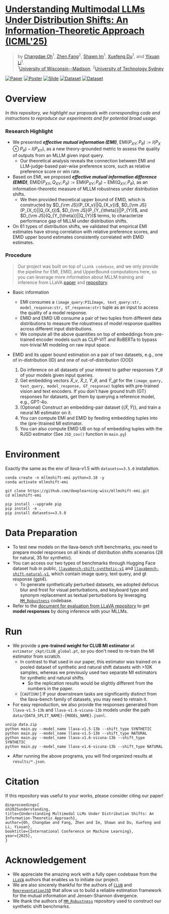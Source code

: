 # [Understanding Multimodal LLMs Under Distribution Shifts: An Information-Theoretic Approach (ICML'25)](https://arxiv.org/abs/2502.00577v2)
> by [Changdae Oh](https://changdaeoh.github.io/)<sup>1</sup>, [Zhen Fang](https://fang-zhen.github.io/)<sup>2</sup>, [Shawn Im](https://shawn-im.github.io/)<sup>1</sup>, [Xuefeng Du](https://d12306.github.io/)<sup>1</sup>, and [Yixuan Li](https://pages.cs.wisc.edu/~sharonli/)<sup>1</sup>.
> <br/>
> <sup>1</sup>[University of Wisconsin--Madison](https://www.wisc.edu/), <sup>2</sup>[University of Technology Sydney](https://www.uts.edu.au/)

[![Paper](https://img.shields.io/badge/arXiv-2502.00577-orange)](https://arxiv.org/abs/2502.00577v2)
[![Poster](https://img.shields.io/badge/ICML2025-Poster-teal)](https://icml.cc/virtual/2025/poster/44373)
[![Slide](https://img.shields.io/badge/ICLR2025ws-Slide-royalblue)](https://drive.google.com/file/d/1lh1WohIQ0HbX5PQJHsergRJkUj_P5Gtn/view?usp=sharing)
[![Dataset](https://img.shields.io/badge/HFdataset-SyntheticShift-yellow)](https://huggingface.co/datasets/changdae/llavabench-shift-synthetic-v1)
[![Dataset](https://img.shields.io/badge/HFdataset-NaturalShift-yellow)](https://huggingface.co/datasets/changdae/llavabench-shift-natural-v1)


# Overview 
_In this repository, we highlight our proposals with corresponding code and instructions to reproduce our experiments and for potential broad usage._

### Research Highlight
* We presented _**effective mutual information (EMI)**_, $\text{EMI}(P_{XY};P_{\theta}):=I(P_{X}\otimes P_{\theta})-I(P_{XY})$, as a new theory-grounded metric to assess the quality of outputs from an MLLM given input query. 
  * Our theoretical analysis reveals the connection between EMI and LLM-judge-based pair-wise preference score, such as relative preference score or win rate.
* Based on EMI, we proposed _**effective mutual information difference (EMID)**_, $\text{EMID}(P_{XY},Q_{XY};P_{\theta}):=\text{EMI}(P_{XY};P_{\theta})-\text{EMI}(Q_{XY};P_{\theta})$, as an information-theoretic measure of MLLM robustness under distribution shifts.
  * We then provided theoretical upper bound of EMID, which is constructed by $D_{\rm JS}(P_{X_v}||Q_{X_v})$, $D_{\rm JS}(P_{X_t}||Q_{X_t})$, $D_{\rm JS}(P_{Y_{\theta}}||P_{Y})$, and $D_{\rm JS}(Q_{Y_{\theta}}||Q_{Y})$ terms, to characterize performance gap of MLLM under distribution shifts.
* On 61 types of distribution shifts, we validated that empirical EMI estimates have strong correlation with relative preference scores, and EMID upper bound estimates consistently correlated with EMID estimates.

### Procedure
> Our project was built on top of `LLaVA codebase`, and we only provide the pipeline for EMI, EMID, and UpperBound computations here, so you can leverage more information about MLLM training and inference from LLaVA [paper](https://arxiv.org/abs/2304.08485) and [repository](https://github.com/haotian-liu/LLaVA/tree/main). 

* Basic information
  * EMI consumes a `(image_query:PILImage, text_query:str, model_response:str, GT_response:str)` tuple as an input to access the quality of a model response.
  * EMID and EMID UB consume a pair of two tuples from different data distributions to measure the robustness of model response qualities across different input distributions.
  * We compute all the above quantities on top of embeddings from pre-trained encoder models such as CLIP-VIT and RoBERTa to bypass non-trivial MI modeling on raw input space.


* EMID and its upper bound estimation on a pair of two datasets, e.g., one of in-distribution (ID) and one of out-of-distribution (OOD)
  1. Do inference on all datasets of your interest to gather responses $Y\_{\theta}$ of your models given input queries.
  2. Get embedding vectors $\tilde{X}\_{v}$, $\tilde{X}\_{t}$, $\tilde{Y}\_{\theta}$, and $\tilde{Y}\_{gt}$ for the `(image_query, text_query, model_response, GT_response)` tuples with pre-trained vision and text encoders. If you don't have ground truth (GT) responses for datasets, get them by querying a reference model, e.g., GPT-4o.
  3. (Optional) Construct an embedding-pair dataset $\{(\tilde{X},\tilde{Y})\}$, and train a neural MI estimator on it.
  4. You can compute EMI and EMID by feeding embedding tuples into the (pre-)trained MI estimator.
  5. You can also compute EMID UB on top of embedding tuples with the RJSD estimator (See `JSD_cov()` function in `main.py`)

# Environment
Exactly the same as the env of llava-v1.5 with `datasets==3.5.0` installation.
``` linux
conda create -n mllmshift-emi python=3.10 -y
conda activate mllmshift-emi

git clone https://github.com/deeplearning-wisc/mllmshift-emi.git
cd mllmshift-emi

pip install --upgrade pip
pip install -e .
pip install datasets==3.5.0
```

# Data Preparation
* To test new models on the llava-bench shift benchmarks, you need to prepare model responses on all kinds of distribution shifts scenarios (28 for natural, 35 for synthetic).
* You can access our two types of benchmarks through Hugging Face dataset hub in public, [`llavabench-shift-synthetic-v1`](https://huggingface.co/datasets/changdae/llavabench-shift-synthetic-v1) and [`llavabench-shift-natural-v1`](https://huggingface.co/datasets/changdae/llavabench-shift-natural-v1), which contain image query, text query, and gt response (gpt4).
  * To generate synthetically perturbed datasets, we adopted defocus blur and frost for visual perturbations, and keyboard typo and synonym replacement as textual perturbations by leveraging [`MM_Robustness`](https://github.com/Jielin-Qiu/MM_Robustness) codebase.
* Refer to the [document for evaluation from LLaVA repository](https://github.com/haotian-liu/LLaVA/blob/main/docs/Evaluation.md) to get **model responses** by doing inference with your MLLMs.

# Run
* We provide a **pre-trained weight for CLUB MI estimator** at `estimator_ckpt/CLUB_global.pt`, so you don't need to re-train the MI estimator from scratch.
  * In contrast to that used in our paper, this estimator was trained on a pooled dataset of synthetic and natural shift datasets with >10K samples, whereas we previously used two separate MI estimators for synthetic and natural shifts.
    * So the replication results would be slightly different from the numbers in the paper.
  * [`CAUTION!`] If your downstream tasks are significantly distinct from the llava-bench family of datasets, you may need to retrain it.
* For easy reproduction, we also provide the responses generated from `llava-v1.5-13b` and `llava-v1.6-vicuna-13b` models under the path `data/{DATA_SPLIT_NAME}-{MODEL_NAME}.jsonl`.

```linux
unzip data.zip
python main.py --model_name llava-v1.5-13b --shift_type SYNTHETIC
python main.py --model_name llava-v1.5-13b --shift_type NATURAL
python main.py --model_name llava-v1.6-vicuna-13b --shift_type SYNTHETIC
python main.py --model_name llava-v1.6-vicuna-13b --shift_type NATURAL
```

* After running the above programs, you will find organized results at `results/*.json`.


# Citation
If this repository was useful to your works, please consider citing our paper!
```
@inproceedings{
oh2025understanding,
title={Understanding Multimodal LLMs Under Distribution Shifts: An Information-Theoretic Approach},
author={Oh, Changdae and Fang, Zhen and Im, Shawn and Du, Xuefeng and Li, Yixuan},
booktitle={International Conference on Machine Learning},
year={2025},
}
```

# Acknowledgement
* We appreciate the amazing work with a fully open codebase from the [`LLaVA`](https://github.com/haotian-liu/LLaVA) authors that enables us to initiate our project.
* We are also sincerely thankful for the authors of [`CLUB`](https://github.com/Linear95/CLUB) and [`RepresentationJSD`](https://github.com/uk-cliplab/representationJSD/tree/main) that allow us to build a reliable estimation framework for the mutual information and Jensen-Shannon divergence.
* We thank the authors of [`MM_Robustness`](https://github.com/Jielin-Qiu/MM_Robustness) repository used to construct our synthetic shift benchmarks.
